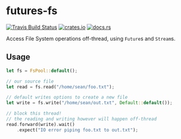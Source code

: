 # futures-fs

[![Travis Build Status](https://travis-ci.org/seanmonstar/futures-fs.svg?branch=master)](https://travis-ci.org/seanmonstar/futures-fs)
[![crates.io](https://img.shields.io/crates/v/futures-fs.svg)](https://crates.io/crates/futures-fs)
[![docs.rs](https://docs.rs/futures-fs/badge.svg)](https://docs.rs/futures-fs)

Access File System operations off-thread, using `Future`s and `Stream`s.

## Usage

```rust
let fs = FsPool::default();

// our source file
let read = fs.read("/home/sean/foo.txt");

// default writes options to create a new file
let write = fs.write("/home/sean/out.txt", Default::default());

// block this thread!
// the reading and writing however will happen off-thread
read.forward(write).wait()
    .expect("IO error piping foo.txt to out.txt");
```
